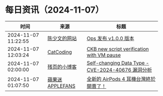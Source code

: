 ﻿# 每日资讯（2024-11-07）

|时间|来源|标题|
|---|---|---|
|2024-11-07 11:22:55|[陈少文的网站](https://www.chenshaowen.com/atom.xml)|[Ops 发布 v1.0.0 版本](https://www.chenshaowen.com/blog/ops-v1.0.0.html)|
|2024-11-07 12:03:24|[CatCoding](https://catcoding.me/atom.xml)|[CKB new script verification with VM pause](http://catcoding.me/p/ckb-new-verify/)|
|2024-11-07 02:00:00|[残页的小博客](https://blog.canyie.top/atom.xml)|[Self-changing Data Type - CVE-2024-40676 漏洞分析](https://blog.canyie.top/2024/11/07/self-changing-data-type/)|
|2024-11-07 01:07:50|[蘋果迷 APPLEFANS](https://applefans.today/feed/)|[全新的 AirPods 4 耳機台灣終於開賣了！](https://applefans.today/2024-11-airpods-4-tw-launch/)|
